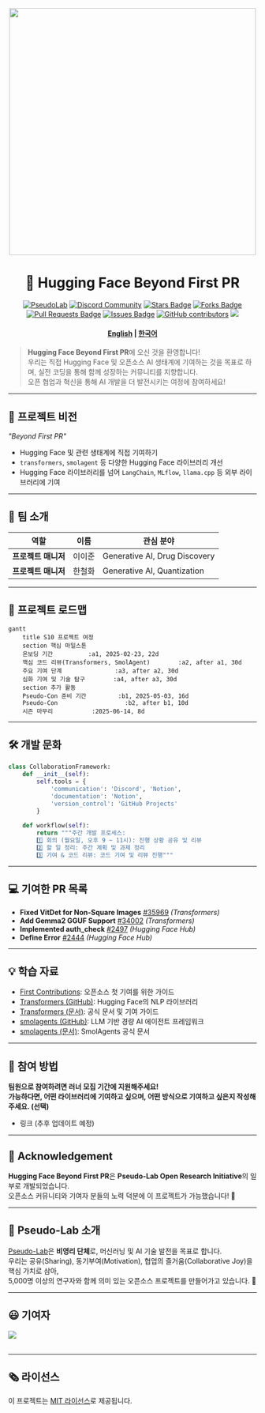 <div align="center">
<img src="https://github.com/user-attachments/assets/50b10143-49c7-48b3-88f7-433e1aad4fb3" width="500">
</div>

<h1 align="center"> 🤗 Hugging Face Beyond First PR </h1>
<div align="center">
<a href="https://pseudo-lab.com"><img src="https://img.shields.io/badge/PseudoLab-S10-3776AB" alt="PseudoLab"/></a>
<a href="https://discord.gg/EPurkHVtp2"><img src="https://img.shields.io/badge/Discord-BF40BF" alt="Discord Community"/></a>
<a href="https://github.com/Pseudo-Lab/10th-template/stargazers"><img src="https://img.shields.io/github/stars/Pseudo-Lab/Hugging-Face-Beyond-First-PR" alt="Stars Badge"/></a>
<a href="https://github.com/Pseudo-Lab/10th-template/network/members"><img src="https://img.shields.io/github/forks/Pseudo-Lab/Hugging-Face-Beyond-First-PR" alt="Forks Badge"/></a>
<a href="https://github.com/Pseudo-Lab/10th-template/pulls"><img src="https://img.shields.io/github/issues-pr/Pseudo-Lab/Hugging-Face-Beyond-First-PR" alt="Pull Requests Badge"/></a>
<a href="https://github.com/Pseudo-Lab/10th-template/issues"><img src="https://img.shields.io/github/issues/Pseudo-Lab/Hugging-Face-Beyond-First-PR" alt="Issues Badge"/></a>
<a href="https://github.com/Pseudo-Lab/10th-template/graphs/contributors"><img alt="GitHub contributors" src="https://img.shields.io/github/contributors/Pseudo-Lab/Hugging-Face-Beyond-First-PR?color=2b9348"></a>
<a href="https://hits.seeyoufarm.com"><img src="https://hits.seeyoufarm.com/api/count/incr/badge.svg?url=https%3A%2F%2Fgithub.com%2Fpseudo-lab%2FHugging-Face-Beyond-First-PR&count_bg=%2379C83D&title_bg=%23555555&icon=&icon_color=%23E7E7E7&title=hits&edge_flat=false"/></a>
</div>

<h4 align="center">
<p>
<a href="https://github.com/Pseudo-Lab/Hugging-Face-Beyond-First-PR/blob/main/README.md">English</a> |
<a href="https://github.com/Pseudo-Lab/Hugging-Face-Beyond-First-PR/blob/main/README_ko.md">한국어</a>
<p>
</h4>

> **Hugging Face Beyond First PR**에 오신 것을 환영합니다!  
> 우리는 직접 Hugging Face 및 오픈소스 AI 생태계에 기여하는 것을 목표로 하며, 실전 코딩을 통해 함께 성장하는 커뮤니티를 지향합니다.  
> 오픈 협업과 혁신을 통해 AI 개발을 더 발전시키는 여정에 참여하세요!

---

## 🌟 프로젝트 비전
_"Beyond First PR"_  
- Hugging Face 및 관련 생태계에 직접 기여하기  
- `transformers`, `smolagent` 등 다양한 Hugging Face 라이브러리 개선  
- Hugging Face 라이브러리를 넘어 `LangChain`, `MLflow`, `llama.cpp` 등 외부 라이브러리에 기여  

---

## 🧑 팀 소개

| 역할             | 이름 | 관심 분야 |
|---------------|------|-----------------------------|
| **프로젝트 매니저** | 이이준 | Generative AI, Drug Discovery |
| **프로젝트 매니저** | 한철화 | Generative AI, Quantization |

---

## 🚀 프로젝트 로드맵
```mermaid
gantt
    title S10 프로젝트 여정
    section 핵심 마일스톤
    온보딩 기간          :a1, 2025-02-23, 22d
    핵심 코드 리뷰(Transformers, SmolAgent)        :a2, after a1, 30d
    주요 기여 단계               :a3, after a2, 30d
    심화 기여 및 기술 탐구        :a4, after a3, 30d
    section 추가 활동
    Pseudo-Con 준비 기간         :b1, 2025-05-03, 16d
    Pseudo-Con                   :b2, after b1, 10d
    시즌 마무리           :2025-06-14, 8d
```

---

## 🛠️ 개발 문화
```python
class CollaborationFramework:
    def __init__(self):
        self.tools = {
            'communication': 'Discord', 'Notion',
            'documentation': 'Notion',
            'version_control': 'GitHub Projects'
        }
    
    def workflow(self):
        return """주간 개발 프로세스:
        1️⃣ 회의 (월요일, 오후 9 ~ 11시): 진행 상황 공유 및 리뷰
        2️⃣ 할 일 정리: 주간 계획 및 과제 정리
        3️⃣ 기여 & 코드 리뷰: 코드 기여 및 리뷰 진행"""
```

---

## 💻 기여한 PR 목록

- **Fixed VitDet for Non-Square Images** [#35969](https://github.com/huggingface/transformers/pull/35969) *(Transformers)*  
- **Add Gemma2 GGUF Support** [#34002](https://github.com/huggingface/transformers/pull/34002) *(Transformers)*  
- **Implemented auth_check** [#2497](https://github.com/huggingface/huggingface_hub/pull/2497) *(Hugging Face Hub)*  
- **Define Error** [#2444](https://github.com/huggingface/huggingface_hub/pull/2444) *(Hugging Face Hub)*  

---

## 💡 학습 자료
- [First Contributions](https://github.com/firstcontributions/first-contributions): 오픈소스 첫 기여를 위한 가이드  
- [Transformers (GitHub)](https://github.com/huggingface/transformers): Hugging Face의 NLP 라이브러리  
- [Transformers (문서)](https://huggingface.co/docs/transformers/index): 공식 문서 및 기여 가이드  
- [smolagents (GitHub)](https://github.com/huggingface/smolagents): LLM 기반 경량 AI 에이전트 프레임워크  
- [smolagents (문서)](https://huggingface.co/docs/smolagents/index): SmolAgents 공식 문서  

---

## 🌱 참여 방법
**팀원으로 참여하려면 러너 모집 기간에 지원해주세요!**  
**가능하다면, 어떤 라이브러리에 기여하고 싶으며, 어떤 방식으로 기여하고 싶은지 작성해 주세요. (선택)**
- 링크 (추후 업데이트 예정)

---

## 🙏 Acknowledgement

**Hugging Face Beyond First PR**은 **Pseudo-Lab Open Research Initiative**의 일부로 개발되었습니다.  
오픈소스 커뮤니티와 기여자 분들의 노력 덕분에 이 프로젝트가 가능했습니다! 🎉  

---

## 👋 Pseudo-Lab 소개

[Pseudo-Lab](https://pseudo-lab.com/)은 **비영리 단체**로, 머신러닝 및 AI 기술 발전을 목표로 합니다.  
우리는 공유(Sharing), 동기부여(Motivation), 협업의 즐거움(Collaborative Joy)을 핵심 가치로 삼아,  
5,000명 이상의 연구자와 함께 의미 있는 오픈소스 프로젝트를 만들어가고 있습니다. 🚀  

---

## 😃 기여자
<a href="https://github.com/Pseudo-Lab/Hugging-Face-Beyond-First-PR/graphs/contributors">
  <img src="https://contrib.rocks/image?repo=Pseudo-Lab/Hugging-Face-Beyond-First-PR" />
</a>
<br><br>

---

## 🗞 라이선스

이 프로젝트는 [MIT 라이선스](https://opensource.org/licenses/MIT)로 제공됩니다.  
